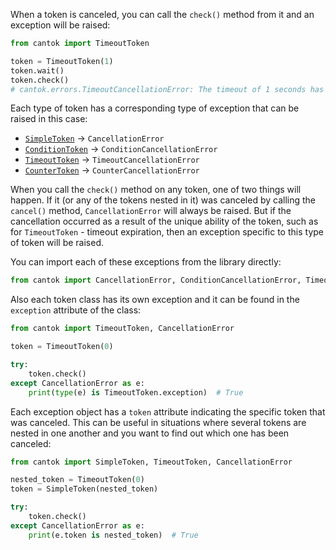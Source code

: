 When a token is canceled, you can call the `check()` method from it and an exception will be raised:

```python
from cantok import TimeoutToken

token = TimeoutToken(1)
token.wait()
token.check()
# cantok.errors.TimeoutCancellationError: The timeout of 1 seconds has expired.
```

Each type of token has a corresponding type of exception that can be raised in this case:

- [`SimpleToken`](/types_of_tokens/SimpleToken/) -> `CancellationError`
- [`ConditionToken`](/types_of_tokens/ConditionToken/) -> `ConditionCancellationError`
- [`TimeoutToken`](/types_of_tokens/TimeoutToken/) -> `TimeoutCancellationError`
- [`CounterToken`](/types_of_tokens/CounterToken/) -> `CounterCancellationError`

When you call the `check()` method on any token, one of two things will happen. If it (or any of the tokens nested in it) was canceled by calling the `cancel()` method, `CancellationError` will always be raised. But if the cancellation occurred as a result of the unique ability of the token, such as for `TimeoutToken` - timeout expiration, then an exception specific to this type of token will be raised.

You can import each of these exceptions from the library directly:

```python
from cantok import CancellationError, ConditionCancellationError, TimeoutCancellationError, CounterCancellationError
```

Also each token class has its own exception and it can be found in the `exception` attribute of the class:

```python
from cantok import TimeoutToken, CancellationError

token = TimeoutToken(0)

try:
    token.check()
except CancellationError as e:
    print(type(e) is TimeoutToken.exception)  # True
```

Each exception object has a `token` attribute indicating the specific token that was canceled. This can be useful in situations where several tokens are nested in one another and you want to find out which one has been canceled:

```python
from cantok import SimpleToken, TimeoutToken, CancellationError

nested_token = TimeoutToken(0)
token = SimpleToken(nested_token)

try:
    token.check()
except CancellationError as e:
    print(e.token is nested_token)  # True
```
